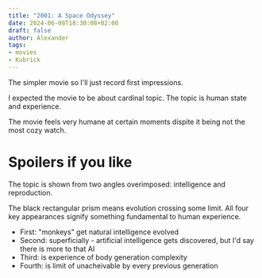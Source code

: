 ```yaml
---
title: "2001: A Space Odyssey"
date: 2024-06-08T18:30:08+02:00
draft: false
author: Alexander
tags:
- movies
- Kubrick
---
```


The simpler movie so I'll just record first impressions.

I expected the movie to be about cardinal topic.
The topic is human state and experience.

The movie feels very humane at certain moments dispite it being not the most cozy watch.

# Spoilers if you like

The topic is shown from two angles overimposed: intelligence and reproduction.

The black rectangular prism means evolution crossing some limit.
All four key appearances signify something fundamental to human experience.

- First: "monkeys" get natural intelligence evolved
- Second: superficially - artificial intelligence gets discovered, but I'd say there is more to that AI
- Third: is experience of body generation complexity
- Fourth: is limit of unacheivable by every previous generation
